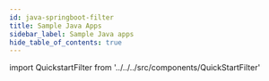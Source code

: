 ```yaml
---
id: java-springboot-filter
title: Sample Java Apps
sidebar_label: Sample Java apps
hide_table_of_contents: true
---
```


import QuickstartFilter from '../../../src/components/QuickStartFilter'

<QuickstartFilter defaultLanguage="Java" />
